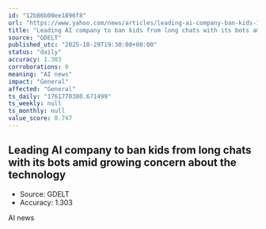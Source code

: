 ```yaml
---
id: "12b86b00ee1896f8"
url: "https://www.yahoo.com/news/articles/leading-ai-company-ban-kids-183022960.html"
title: "Leading AI company to ban kids from long chats with its bots amid growing concern about the technology"
source: "GDELT"
published_utc: "2025-10-29T19:30:00+00:00"
status: "daily"
accuracy: 1.303
corroborations: 0
meaning: "AI news"
impact: "General"
affected: "General"
ts_daily: "1761770380.671499"
ts_weekly: null
ts_monthly: null
value_score: 0.747
---
```

## Leading AI company to ban kids from long chats with its bots amid growing concern about the technology

- Source: GDELT
- Accuracy: 1.303

AI news
